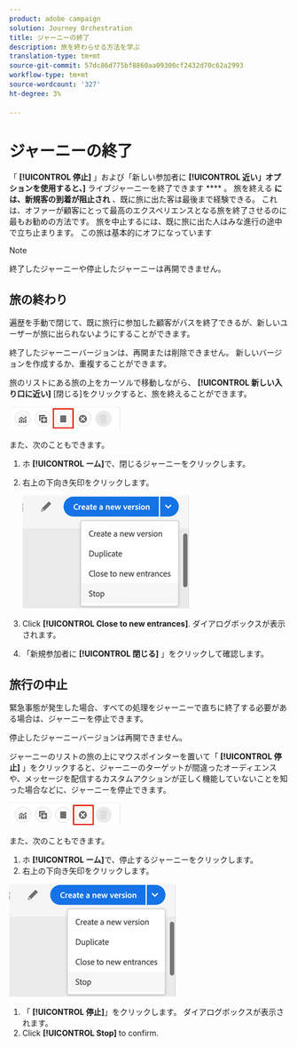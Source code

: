 ```yaml
---
product: adobe campaign
solution: Journey Orchestration
title: ジャーニーの終了
description: 旅を終わらせる方法を学ぶ
translation-type: tm+mt
source-git-commit: 57dc86d775bf8860aa09300cf2432d70c62a2993
workflow-type: tm+mt
source-wordcount: '327'
ht-degree: 3%

---
```



# ジャーニーの終了

「 **[!UICONTROL 停止]** 」および「新しい参加者に **[!UICONTROL 近い」オプションを使用すると、]** ライブジャーニーを終了できます **** 。 旅を終える **には、新規客の到着が阻止され** 、既に旅に出た客は最後まで経験できる。 これは、オファーが顧客にとって最高のエクスペリエンスとなる旅を終了させるのに最もお勧めの方法です。 旅を中止するには、既に旅に出た人はみな進行の途中で立ち止まります。 この旅は基本的にオフになっています

>[!NOTE]
>
>終了したジャーニーや停止したジャーニーは再開できません。

## 旅の終わり

遍歴を手動で閉じて、既に旅行に参加した顧客がパスを終了できるが、新しいユーザーが旅に出られないようにすることができます。

終了したジャーニーバージョンは、再開または削除できません。 新しいバージョンを作成するか、重複することができます。

旅のリストにある旅の上をカーソルで移動しながら、 **[!UICONTROL 新しい入り口に近い]** [閉じる]をクリックすると、旅を終えることができます。

![](../assets/do-not-localize/journey-finish-quick-action.png)

また、次のこともできます。

1. ホ **[!UICONTROL ーム]**&#x200B;で、閉じるジャーニーをクリックします。
1. 右上の下向き矢印をクリックします。

   ![](../assets/finish_drop_down_list.png)

1. Click **[!UICONTROL Close to new entrances]**. ダイアログボックスが表示されます。
1. 「新規参加者に **[!UICONTROL 閉じる]** 」をクリックして確認します。

## 旅行の中止

緊急事態が発生した場合、すべての処理をジャーニーで直ちに終了する必要がある場合は、ジャーニーを停止できます。

停止したジャーニーバージョンは再開できません。

ジャーニーのリストの旅の上にマウスポインターを置いて「 **[!UICONTROL 停止]** 」をクリックすると、ジャーニーのターゲットが間違ったオーディエンスや、メッセージを配信するカスタムアクションが正しく機能していないことを知った場合などに、ジャーニーを停止できます。

![](../assets/do-not-localize/journey-stop-quick-action.png)

また、次のこともできます。

1. ホ **[!UICONTROL ーム]**&#x200B;で、停止するジャーニーをクリックします。
1. 右上の下向き矢印をクリックします。

![](../assets/finish_drop_down_list.png)

1. 「 **[!UICONTROL 停止]**」をクリックします。 ダイアログボックスが表示されます。
1. Click **[!UICONTROL Stop]** to confirm.
